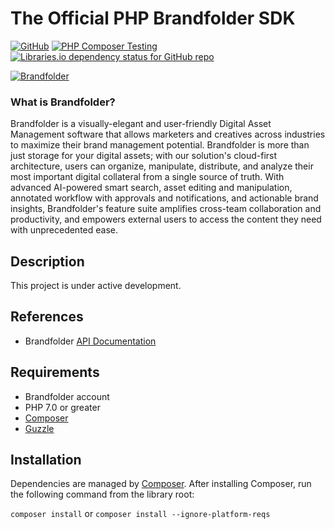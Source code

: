 # The Official PHP Brandfolder SDK

[![GitHub](https://img.shields.io/github/license/brandfolder/brandfolder-sdk-php)](https://github.com/brandfolder/brandfolder-sdk-php/blob/master/LICENSE)
[![PHP Composer Testing](https://github.com/brandfolder/brandfolder-sdk-php/workflows/PHP%20Composer%20Testing/badge.svg)](https://github.com/brandfolder/brandfolder-sdk-php/actions?query=workflow%3A%22PHP+Composer+Testing%22)
[![Libraries.io dependency status for GitHub repo](https://img.shields.io/librariesio/github/brandfolder/brandfolder-sdk-php)](https://packagist.org/packages/brandfolder/brandfolder-sdk-php)

[![Brandfolder](https://cdn.brandfolder.io/YUHW9ZNT/as/znoqr595/Primary_Brandfolder_Logo.png?width=400)](https://brandfolder.com)

### What is Brandfolder?

Brandfolder is a visually-elegant and user-friendly Digital Asset Management software that allows marketers and creatives across industries to maximize their brand management potential. Brandfolder is more than just storage for your digital assets; with our solution's cloud-first architecture, users can organize, manipulate, distribute, and analyze their most important digital collateral from a single source of truth. With advanced AI-powered smart search, asset editing and manipulation, annotated workflow with approvals and notifications, and actionable brand insights, Brandfolder's feature suite amplifies cross-team collaboration and productivity, and empowers external users to access the content they need with unprecedented ease.

## Description

This project is under active development.

## References

- Brandfolder [API Documentation](https://developers.brandfolder.com)

## Requirements

- Brandfolder account
- PHP 7.0 or greater
- [Composer](https://getcomposer.org)
- [Guzzle](https://github.com/guzzle/guzzle)

## Installation

Dependencies are managed by [Composer](https://getcomposer.org). After
installing Composer, run the following command from the library root:

`composer install`
or
`composer install --ignore-platform-reqs`
